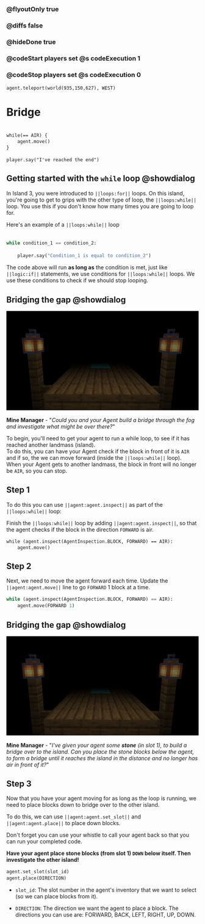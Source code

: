 ### @flyoutOnly true
### @diffs false
### @hideDone true
### @codeStart players set @s codeExecution 1
### @codeStop players set @s codeExecution 0

```customts
agent.teleport(world(935,150,627), WEST)
```

# Bridge
```template

while(== AIR) {
    agent.move()
}

player.say("I've reached the end")
```

## Getting started with the `while` loop @showdialog

In Island 3, you were introduced to `||loops:for||` loops. On this island, you're going to get to grips with the other type of loop, the `||loops:while||` loop. You use this if you don't know how many times you are going to loop for.



Here's an example of a `||loops:while||` loop

```python

while condition_1 == condition_2:

    player.say("Condition_1 is equal to condition_2")

```

The code above will run **as long as** the condition is met, just like `||logic:if||` statements, we use conditions for `||loops:while||` loops. We use these conditions to check if we should stop looping.

## Bridging the gap @showdialog

![Bridging the gap](https://raw.githubusercontent.com/CausewayDigital/Minecraft-EE-MakeCode/refs/heads/master/tutorials/python-islands/island-4/bridge/blind.jpg)


**Mine Manager** - "*Could you and your Agent build a bridge through the fog and investigate what might be over there?*"

To begin, you'll need to get your agent to run a while loop, to see if it has reached another landmass (island).    
To do this, you can have your Agent check if the block in front of it is `AIR` and if so, the we can move forward (inside the `||loops:while||` loop).    
When your Agent gets to another landmass, the block in front will no longer be `AIR`, so you can stop.

## Step 1
To do this you can use `||agent:agent.inspect||` as part of the `||loops:while||` loop:

Finish the `||loops:while||` loop by adding  `||agent:agent.inspect||`, so that the agent checks if the block in the direction `FORWARD` is air.

```python-ignore
while (agent.inspect(AgentInspection.BLOCK, FORWARD) == AIR):
    agent.move()
```

## Step 2

Next, we need to move the agent forward each time. Update the `||agent:agent.move||` line to go `FORWARD` 1 block at a time.

```python
while (agent.inspect(AgentInspection.BLOCK, FORWARD) == AIR):
    agent.move(FORWARD 1)
```


## Bridging the gap @showdialog

![Bridging the gap](https://raw.githubusercontent.com/CausewayDigital/Minecraft-EE-MakeCode/refs/heads/master/tutorials/python-islands/island-4/bridge/blind.jpg)

**Mine Manager** - "*I've given your agent some **stone** (in slot 1), to build a bridge over to the island. Can you place the stone blocks below the agent, to form a bridge until it reaches the island in the distance and no longer has air in front of it?*"


## Step 3
Now that you have your agent moving for as long as the loop is running, we need to place blocks down to bridge over to the other island.    

To do this, we can use `||agent:agent.set_slot||` and `||agent:agent.place||` to place down blocks.

Don't forget you can use your whistle to call your agent back so that you can run your completed code.

**Have your agent place stone blocks (from slot 1) `DOWN` below itself. Then investigate the other island!**


```python
agent.set_slot(slot_id)
agent.place(DIRECTION)
```

- `slot_id`: The slot number in the agent's inventory that we want to select (so we can place blocks from it).

- `DIRECTION`: The direction we want the agent to place a block. The directions you can use are: FORWARD, BACK, LEFT, RIGHT, UP, DOWN.
